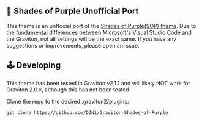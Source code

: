 ## 🦄 Shades of Purple Unofficial Port

This theme is an unffocial port of the [Shades of Purple(SOP) theme](https://github.com/ahmadawais/shades-of-purple-vscode).
Due to the fundamental differences between Microsoft's Visual Studio Code and the Graviton, not all settings will be the exact same. 
If you have any suggestions or improvements, please open an issue.

## 🕹 Developing
This theme has been tested in Graviton v2.1.1 and will likely NOT work for Graviton 2.0.x, although this has not been tested.

Clone the repo to the desired .graviton2/plugins:
```shell
git clone https://github.com/DJN1/Graviton-Shades-of-Purple
```
